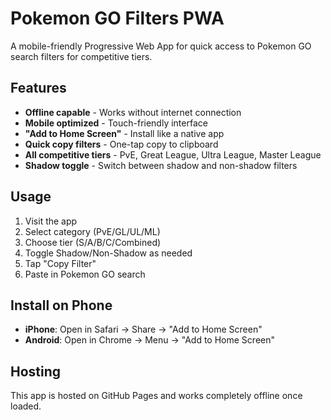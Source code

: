 # Pokemon GO Filters PWA

A mobile-friendly Progressive Web App for quick access to Pokemon GO search filters for competitive tiers.

## Features

- **Offline capable** - Works without internet connection
- **Mobile optimized** - Touch-friendly interface
- **"Add to Home Screen"** - Install like a native app
- **Quick copy filters** - One-tap copy to clipboard
- **All competitive tiers** - PvE, Great League, Ultra League, Master League
- **Shadow toggle** - Switch between shadow and non-shadow filters

## Usage

1. Visit the app
2. Select category (PvE/GL/UL/ML)
3. Choose tier (S/A/B/C/Combined)
4. Toggle Shadow/Non-Shadow as needed
5. Tap "Copy Filter"
6. Paste in Pokemon GO search

## Install on Phone

- **iPhone**: Open in Safari → Share → "Add to Home Screen"
- **Android**: Open in Chrome → Menu → "Add to Home Screen"

## Hosting

This app is hosted on GitHub Pages and works completely offline once loaded.
